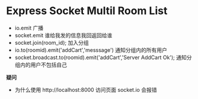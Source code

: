 # Express Socket Multil Room List


- io.emit  广播
- socket.emit  谁给我发的信息我回返回给谁
- socket.join(room_id);   加入分组
- io.to(roomid).emit('addCart','messsage')  通知分组内的所有用户
- socket.broadcast.to(roomid).emit('addCart','Server AddCart Ok');  通知分组内的用户不包括自己

**疑问**

- 为什么使用 http://localhost:8000 访问页面 socket.io 会报错